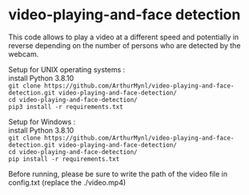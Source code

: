 # video-playing-and-face detection
This code allows to play a video at a different speed and potentially in reverse depending on the
number of persons who are detected by the webcam.   


Setup for UNIX operating systems :  
install Python 3.8.10  
``git clone https://github.com/ArthurMynl/video-playing-and-face-detection.git video-playing-and-face-detection/``    
``cd video-playing-and-face-detection/``      
``pip3 install -r requirements.txt``   
 
Setup for Windows :  
install Python 3.8.10   
``git clone https://github.com/ArthurMynl/video-playing-and-face-detection.git video-playing-and-face-detection/``   
``cd video-playing-and-face-detection/``   
``pip install -r requirements.txt``    

Before running, please be sure to write the path of the video file in config.txt (replace the ./video.mp4)
